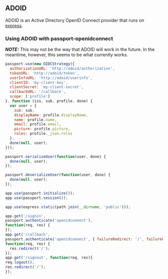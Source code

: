 ## ADOID

ADOID is an Active Directory OpenID Connect provider that runs on [express](http://expressjs.com/).

### Using ADOID with passport-openidconnect

***NOTE:*** This may not be the way that ADOID will work in the future. In the meantime, however,
this seems to be what currently works.

```js
passport.use(new OIDCStrategy({
  authorizationURL: 'http://adoid/authorization',
  tokenURL: 'http://adoid/token',
  userInfoURL: 'http://adoid/userinfo',
  clientID: 'my-client-key',
  clientSecret: 'my-client-secret',
  callbackURL: '/callback',
  scope: ['profile']
}, function (iss, sub, profile, done) {
  var user = {
    sub: sub,
    displayName: profile.displayName,
    name: profile.name,
    email: profile.email,
    picture: profile.picture,
    roles: profile._json.roles
  };
  done(null, user);
}));

passport.serializeUser(function(user, done) {
  done(null, user);
});

passport.deserializeUser(function(user, done) {
  done(null, user);
});

app.use(passport.initialize());
app.use(passport.session());

app.use(express.static(path.join(__dirname, 'public')));

app.get('/signin', 
passport.authenticate('openidconnect'),
function(req, res) {
});
app.get('/callback', 
passport.authenticate('openidconnect', { failureRedirect: '/', failureFlash: true }),
function(req, res) {
  res.redirect('/');
});
app.get('/signout', function(req, res){
req.logout();
res.redirect('/');
});
```